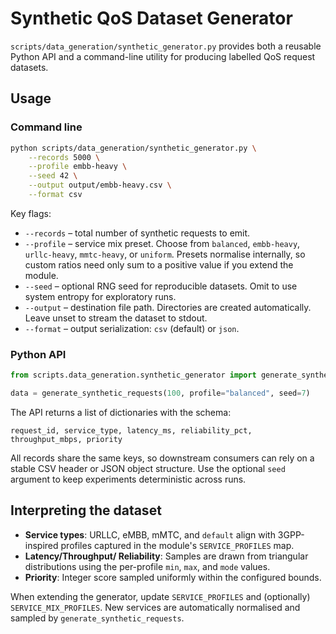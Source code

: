 # Synthetic QoS Dataset Generator

`scripts/data_generation/synthetic_generator.py` provides both a reusable Python
API and a command-line utility for producing labelled QoS request datasets.

## Usage

### Command line

```bash
python scripts/data_generation/synthetic_generator.py \
    --records 5000 \
    --profile embb-heavy \
    --seed 42 \
    --output output/embb-heavy.csv \
    --format csv
```

Key flags:

- `--records` – total number of synthetic requests to emit.
- `--profile` – service mix preset. Choose from `balanced`, `embb-heavy`,
  `urllc-heavy`, `mmtc-heavy`, or `uniform`. Presets normalise internally, so
  custom ratios need only sum to a positive value if you extend the module.
- `--seed` – optional RNG seed for reproducible datasets. Omit to use system
  entropy for exploratory runs.
- `--output` – destination file path. Directories are created automatically.
  Leave unset to stream the dataset to stdout.
- `--format` – output serialization: `csv` (default) or `json`.

### Python API

```python
from scripts.data_generation.synthetic_generator import generate_synthetic_requests

data = generate_synthetic_requests(100, profile="balanced", seed=7)
```

The API returns a list of dictionaries with the schema:

```text
request_id, service_type, latency_ms, reliability_pct, throughput_mbps, priority
```

All records share the same keys, so downstream consumers can rely on a stable
CSV header or JSON object structure. Use the optional `seed` argument to keep
experiments deterministic across runs.

## Interpreting the dataset

- **Service types**: URLLC, eMBB, mMTC, and `default` align with 3GPP-inspired
  profiles captured in the module's `SERVICE_PROFILES` map.
- **Latency/Throughput/ Reliability**: Samples are drawn from triangular
  distributions using the per-profile `min`, `max`, and `mode` values.
- **Priority**: Integer score sampled uniformly within the configured bounds.

When extending the generator, update `SERVICE_PROFILES` and (optionally)
`SERVICE_MIX_PROFILES`. New services are automatically normalised and sampled by
`generate_synthetic_requests`.
